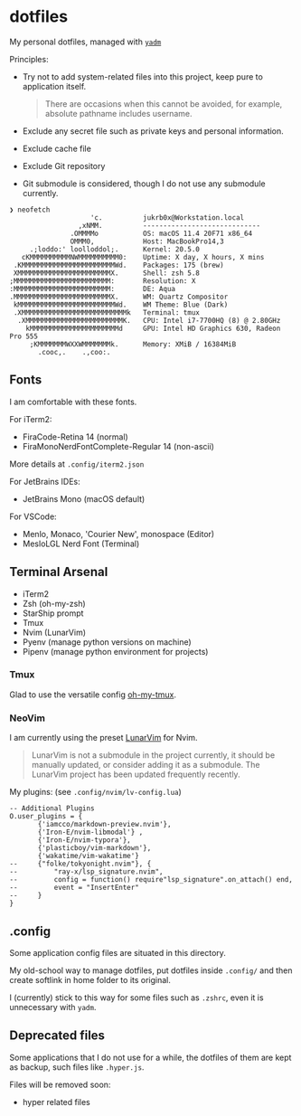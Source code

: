 # dotfiles
My personal dotfiles, managed with [`yadm`](https://yadm.io/)

Principles:
- Try not to add system-related files into this project, keep pure to application itself.

    > There are occasions when this cannot be avoided, for example, absolute pathname includes username.
- Exclude any secret file such as private keys and personal information.
- Exclude cache file
- Exclude Git repository
- Git submodule is considered, though I do not use any submodule currently.

```
❯ neofetch
                    'c.          jukrb0x@Workstation.local
                 ,xNMM.          -----------------------------
               .OMMMMo           OS: macOS 11.4 20F71 x86_64
               OMMM0,            Host: MacBookPro14,3
     .;loddo:' loolloddol;.      Kernel: 20.5.0
   cKMMMMMMMMMMNWMMMMMMMMMM0:    Uptime: X day, X hours, X mins
 .KMMMMMMMMMMMMMMMMMMMMMMMWd.    Packages: 175 (brew)
 XMMMMMMMMMMMMMMMMMMMMMMMX.      Shell: zsh 5.8
;MMMMMMMMMMMMMMMMMMMMMMMM:       Resolution: X
:MMMMMMMMMMMMMMMMMMMMMMMM:       DE: Aqua
.MMMMMMMMMMMMMMMMMMMMMMMMX.      WM: Quartz Compositor
 kMMMMMMMMMMMMMMMMMMMMMMMMWd.    WM Theme: Blue (Dark)
 .XMMMMMMMMMMMMMMMMMMMMMMMMMMk   Terminal: tmux
  .XMMMMMMMMMMMMMMMMMMMMMMMMK.   CPU: Intel i7-7700HQ (8) @ 2.80GHz
    kMMMMMMMMMMMMMMMMMMMMMMd     GPU: Intel HD Graphics 630, Radeon Pro 555
     ;KMMMMMMMWXXWMMMMMMMk.      Memory: XMiB / 16384MiB
       .cooc,.    .,coo:.

```

## Fonts
I am comfortable with these fonts.

For iTerm2:
- FiraCode-Retina 14 (normal)
- FiraMonoNerdFontComplete-Regular 14 (non-ascii)

More details at `.config/iterm2.json`

For JetBrains IDEs:
- JetBrains Mono (macOS default)

For VSCode:
- Menlo, Monaco, 'Courier New', monospace (Editor)
- MesloLGL Nerd Font (Terminal)

## Terminal Arsenal
- iTerm2
- Zsh (oh-my-zsh)
- StarShip prompt
- Tmux
- Nvim (LunarVim)
- Pyenv (manage python versions on machine)
- Pipenv (manage python environment for projects)

### Tmux
Glad to use the versatile config [oh-my-tmux](https://github.com/gpakosz/.tmux).

### NeoVim
I am currently using the preset [LunarVim](https://github.com/ChristianChiarulli/LunarVim/) for Nvim.

> LunarVim is not a submodule in the project currently, it should be manually updated, or consider adding it as a submodule. The LunarVim project has been updated frequently recently.

My plugins: (see `.config/nvim/lv-config.lua`)
```
-- Additional Plugins
O.user_plugins = {
       {'iamcco/markdown-preview.nvim'}, 
       {'Iron-E/nvim-libmodal'} ,
       {'Iron-E/nvim-typora'},
       {'plasticboy/vim-markdown'},
       {'wakatime/vim-wakatime'}
--     {"folke/tokyonight.nvim"}, {
--         "ray-x/lsp_signature.nvim",
--         config = function() require"lsp_signature".on_attach() end,
--         event = "InsertEnter"
--     }
}
```

## .config
Some application config files are situated in this directory.

My old-school way to manage dotfiles, put dotfiles inside `.config/` and then create softlink in home folder to its original.

I (currently) stick to this way for some files such as `.zshrc`, even it is unnecessary with `yadm`.

## Deprecated files
Some applications that I do not use for a while, the dotfiles of them are kept as backup, such files like `.hyper.js`.

Files will be removed soon:
- hyper related files

